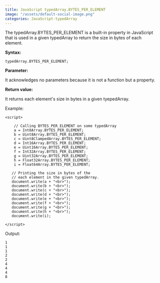 ```yaml
---
title: JavaScript typedArray.BYTES_PER_ELEMENT
image: "/assets/default-social-image.png"
categories: JavaScript-typedArray
---
```


The typedArray.BYTES_PER_ELEMENT is a built-in property in JavaScript that is used in a given typedArray to return the size in bytes of each element.

**Syntax:**

`typedArray.BYTES_PER_ELEMENT;`

**Parameter:**

It acknowledges no parameters because it is not a function but a property.

**Return value:**

It returns each element's size in bytes in a given tyepedArray.

Example:

```
<script> 
  
    // Calling BYTES_PER_ELEMENT on some typedArray 
    a = Int8Array.BYTES_PER_ELEMENT; 
    b = Uint8Array.BYTES_PER_ELEMENT; 
    c = Uint8ClampedArray.BYTES_PER_ELEMENT; 
    d = Int16Array.BYTES_PER_ELEMENT; 
    e = Uint16Array.BYTES_PER_ELEMENT; 
    f = Int32Array.BYTES_PER_ELEMENT; 
    g = Uint32Array.BYTES_PER_ELEMENT; 
    h = Float32Array.BYTES_PER_ELEMENT; 
    i = Float64Array.BYTES_PER_ELEMENT; 
  
   // Printing the size in bytes of the 
   // each element in the given typedArray. 
   document.write(a + "<br>"); 
   document.write(b + "<br>"); 
   document.write(c + "<br>"); 
   document.write(d + "<br>"); 
   document.write(e + "<br>"); 
   document.write(f + "<br>"); 
   document.write(g + "<br>"); 
   document.write(h + "<br>"); 
   document.write(i); 
  
</script> 
```

Output:

```
1
1
1
2
2
4
4
4
8
```